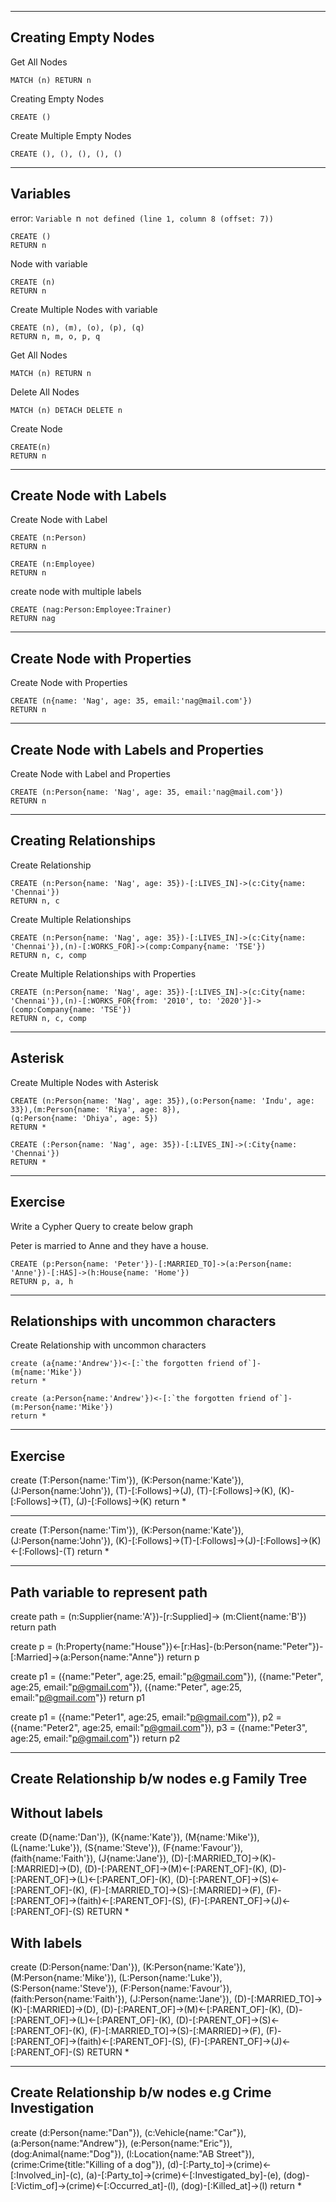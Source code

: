 
----------------------------------------------------------
Creating Empty Nodes
----------------------------------------------------------

Get All Nodes

```cypher
MATCH (n) RETURN n
```

Creating Empty Nodes

```cypher
CREATE ()
```

Create Multiple Empty Nodes

```cypher
CREATE (), (), (), (), ()
```


----------------------------------------------------------
Variables
----------------------------------------------------------


error: `Variable `n` not defined (line 1, column 8 (offset: 7))`
```cypher
CREATE ()
RETURN n
```

Node with variable

```cypher
CREATE (n)
RETURN n
```

Create Multiple Nodes with variable

```cypher
CREATE (n), (m), (o), (p), (q)
RETURN n, m, o, p, q
```

Get All Nodes

```cypher
MATCH (n) RETURN n
```

Delete All Nodes

```cypher
MATCH (n) DETACH DELETE n
```

Create Node 

```cypher
CREATE(n)
RETURN n
```


----------------------------------------------------------
Create Node with Labels
----------------------------------------------------------

Create Node with Label

```cypher
CREATE (n:Person)
RETURN n
```

```cypher
CREATE (n:Employee)
RETURN n
```


create node with multiple labels

```cypher
CREATE (nag:Person:Employee:Trainer)
RETURN nag
```


----------------------------------------------------------
Create Node with Properties
----------------------------------------------------------

Create Node with Properties

```cypher
CREATE (n{name: 'Nag', age: 35, email:'nag@mail.com'})
RETURN n
```


----------------------------------------------------------
Create Node with Labels and Properties
----------------------------------------------------------


Create Node with Label and Properties

```cypher
CREATE (n:Person{name: 'Nag', age: 35, email:'nag@mail.com'})
RETURN n
```


----------------------------------------------------------
Creating Relationships
----------------------------------------------------------

Create Relationship

```cypher
CREATE (n:Person{name: 'Nag', age: 35})-[:LIVES_IN]->(c:City{name: 'Chennai'})
RETURN n, c
```

Create Multiple Relationships

```cypher
CREATE (n:Person{name: 'Nag', age: 35})-[:LIVES_IN]->(c:City{name: 'Chennai'}),(n)-[:WORKS_FOR]->(comp:Company{name: 'TSE'})
RETURN n, c, comp
```

Create Multiple Relationships with Properties

```cypher
CREATE (n:Person{name: 'Nag', age: 35})-[:LIVES_IN]->(c:City{name: 'Chennai'}),(n)-[:WORKS_FOR{from: '2010', to: '2020'}]->(comp:Company{name: 'TSE'})
RETURN n, c, comp
```


----------------------------------------------------------
Asterisk
----------------------------------------------------------

Create Multiple Nodes with Asterisk

```cypher
CREATE (n:Person{name: 'Nag', age: 35}),(o:Person{name: 'Indu', age: 33}),(m:Person{name: 'Riya', age: 8}),
(q:Person{name: 'Dhiya', age: 5}) 
RETURN *
```

```cypher
CREATE (:Person{name: 'Nag', age: 35})-[:LIVES_IN]->(:City{name: 'Chennai'})
RETURN *
```


----------------------------------------------------------
Exercise
----------------------------------------------------------

Write a Cypher Query to create below graph

Peter is married to Anne and they have a house.

```cypher
CREATE (p:Person{name: 'Peter'})-[:MARRIED_TO]->(a:Person{name: 'Anne'})-[:HAS]->(h:House{name: 'Home'})
RETURN p, a, h
```


----------------------------------------------------------
Relationships with uncommon characters
----------------------------------------------------------

Create Relationship with uncommon characters

```cypher
create (a{name:'Andrew'})<-[:`the forgotten friend of`]-(m{name:'Mike'})
return *

create (a:Person{name:'Andrew'})<-[:`the forgotten friend of`]-(m:Person{name:'Mike'})
return *

```

----------------------------------------------------------
Exercise
----------------------------------------------------------

create 
(T:Person{name:'Tim'}),
(K:Person{name:'Kate'}),
(J:Person{name:'John'}),
(T)-[:Follows]->(J),
(T)-[:Follows]->(K),
(K)-[:Follows]->(T),
(J)-[:Follows]->(K)
return *

---

create 
(T:Person{name:'Tim'}),
(K:Person{name:'Kate'}),
(J:Person{name:'John'}),
(K)-[:Follows]->(T)-[:Follows]->(J)-[:Follows]->(K)<-[:Follows]-(T)
return *


----------------------------------------------------------
Path variable to represent path
----------------------------------------------------------


create path = (n:Supplier{name:'A'})-[r:Supplied]-> (m:Client{name:'B'})
return path

create p = (h:Property{name:"House"})<-[r:Has]-(b:Person{name:"Peter"})-[:Married]->(a:Person{name:"Anne"})
return p

create p1 = ({name:"Peter", age:25, email:"p@gmail.com"}),
({name:"Peter", age:25, email:"p@gmail.com"}),
({name:"Peter", age:25, email:"p@gmail.com"})
return p1

create p1 = ({name:"Peter1", age:25, email:"p@gmail.com"}),
p2 = ({name:"Peter2", age:25, email:"p@gmail.com"}),
p3 = ({name:"Peter3", age:25, email:"p@gmail.com"})
return p2


----------------------------------------------------------
Create Relationship b/w nodes e.g Family Tree
----------------------------------------------------------

Without labels
---------------
create 
(D{name:'Dan'}),
(K{name:'Kate'}),
(M{name:'Mike'}),
(L{name:'Luke'}),
(S{name:'Steve'}),
(F{name:'Favour'}),
(faith{name:'Faith'}),
(J{name:'Jane'}),
(D)-[:MARRIED_TO]->(K)-[:MARRIED]->(D),
(D)-[:PARENT_OF]->(M)<-[:PARENT_OF]-(K),
(D)-[:PARENT_OF]->(L)<-[:PARENT_OF]-(K),
(D)-[:PARENT_OF]->(S)<-[:PARENT_OF]-(K),
(F)-[:MARRIED_TO]->(S)-[:MARRIED]->(F),
(F)-[:PARENT_OF]->(faith)<-[:PARENT_OF]-(S),
(F)-[:PARENT_OF]->(J)<-[:PARENT_OF]-(S)
RETURN *



With labels
-----------

create 
(D:Person{name:'Dan'}),
(K:Person{name:'Kate'}),
(M:Person{name:'Mike'}),
(L:Person{name:'Luke'}),
(S:Person{name:'Steve'}),
(F:Person{name:'Favour'}),
(faith:Person{name:'Faith'}),
(J:Person{name:'Jane'}),
(D)-[:MARRIED_TO]->(K)-[:MARRIED]->(D),
(D)-[:PARENT_OF]->(M)<-[:PARENT_OF]-(K),
(D)-[:PARENT_OF]->(L)<-[:PARENT_OF]-(K),
(D)-[:PARENT_OF]->(S)<-[:PARENT_OF]-(K),
(F)-[:MARRIED_TO]->(S)-[:MARRIED]->(F),
(F)-[:PARENT_OF]->(faith)<-[:PARENT_OF]-(S),
(F)-[:PARENT_OF]->(J)<-[:PARENT_OF]-(S)
RETURN *



----------------------------------------------------------
Create Relationship b/w nodes e.g Crime Investigation
----------------------------------------------------------

create
(d:Person{name:"Dan"}),
(c:Vehicle{name:"Car"}),
(a:Person{name:"Andrew"}),
(e:Person{name:"Eric"}),
(dog:Animal{name:"Dog"}),
(l:Location{name:"AB Street"}),
(crime:Crime{title:"Killing of a dog"}),
(d)-[:Party_to]->(crime)<-[:Involved_in]-(c),
(a)-[:Party_to]->(crime)<-[:Investigated_by]-(e),
(dog)-[:Victim_of]->(crime)<-[:Occurred_at]-(l),
(dog)-[:Killed_at]->(l)
return *